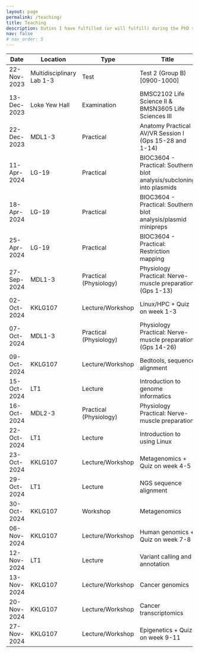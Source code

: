 ```yaml
---
layout: page
permalink: /teaching/
title: Teaching
description: Duties I have fulfilled (or will fulfill) during the PhD study.
nav: false
# nav_order: 5
---
```


| Date        | Location                  | Type                   | Title                                                                 |
| ----------- | ------------------------- | ---------------------- | --------------------------------------------------------------------- |
| 22-Nov-2023 | Multidisciplinary Lab 1-3 | Test                   | Test 2 (Group B) [0900-1000]                                          |
| 13-Dec-2023 | Loke Yew Hall             | Examination            | BMSC2102 Life Science II & BMSN3605 Life Sciences III                 |
| 22-Dec-2023 | MDL1-3                    | Practical              | Anatomy Practical AV/VR Session I (Gps 15-28 and 1-14)                |
| 11-Apr-2024 | LG-19                     | Practical              | BIOC3604 - Practical: Southern blot analysis/subcloning into plasmids |
| 18-Apr-2024 | LG-19                     | Practical              | BIOC3604 - Practical: Southern blot analysis/plasmid minipreps        |
| 25-Apr-2024 | LG-19                     | Practical              | BIOC3604 - Practical: Restriction mapping                             |
| 27-Sep-2024 | MDL1-3                    | Practical (Physiology) | Physiology Practical: Nerve-muscle preparation (Gps 1-13)             |
| 02-Oct-2024 | KKLG107                   | Lecture/Workshop       | Linux/HPC + Quiz on week 1-3                                          |
| 07-Oct-2024 | MDL1-3                    | Practical (Physiology) | Physiology Practical: Nerve-muscle preparation (Gps 14-26)            |
| 09-Oct-2024 | KKLG107                   | Lecture/Workshop       | Bedtools, sequence alignment                                          |
| 15-Oct-2024 | LT1                       | Lecture                | Introduction to genome informatics                                    |
| 16-Oct-2024 | MDL2-3                    | Practical (Physiology) | Physiology Practical: Nerve-muscle preparation                        |
| 22-Oct-2024 | LT1                       | Lecture                | Introduction to using Linux                                           |
| 23-Oct-2024 | KKLG107                   | Lecture/Workshop       | Metagenomics + Quiz on week 4-5                                       |
| 29-Oct-2024 | LT1                       | Lecture                | NGS sequence alignment                                                |
| 30-Oct-2024 | KKLG107                   | Workshop               | Metagenomics                                                          |
| 06-Nov-2024 | KKLG107                   | Lecture/Workshop       | Human genomics + Quiz on week 7-8                                     |
| 12-Nov-2024 | LT1                       | Lecture                | Variant calling and annotation                                        |
| 13-Nov-2024 | KKLG107                   | Lecture/Workshop       | Cancer genomics                                                       |
| 20-Nov-2024 | KKLG107                   | Lecture/Workshop       | Cancer transcriptomics                                                |
| 27-Nov-2024 | KKLG107                   | Lecture/Workshop       | Epigenetics + Quiz on week 9-11                                       |
